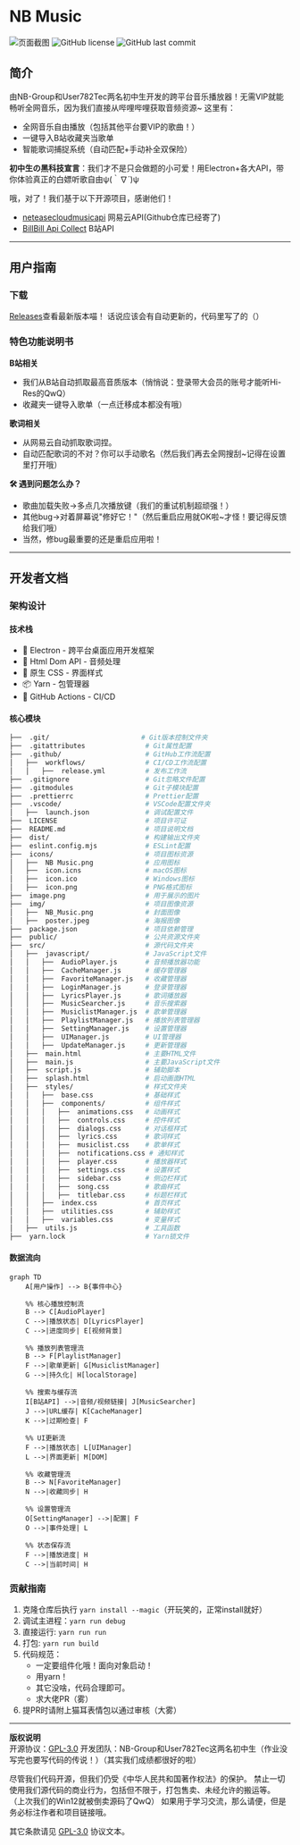 # NB Music

![页面截图](image.png)
![GitHub license](https://img.shields.io/github/license/NB-Group/NB_Music)
![GitHub last commit](https://img.shields.io/github/last-commit/NB-Group/NB_Music)
## 简介
由NB-Group和User782Tec两名初中生开发的跨平台音乐播放器！无需VIP就能畅听全网音乐，因为我们直接从哔哩哔哩获取音频资源~ 
这里有：
- 全网音乐自由播放（包括其他平台要VIP的歌曲！）
- 一键导入B站收藏夹当歌单
- 智能歌词捕捉系统（自动匹配+手动补全双保险）

**初中生の黑科技宣言**：我们才不是只会做题的小可爱！用Electron+各大API，带你体验真正的白嫖听歌自由ψ(｀∇´)ψ

哦，对了！我们基于以下开源项目，感谢他们！
- [neteasecloudmusicapi](https://gitlab.com/Binaryify/neteasecloudmusicapi) 网易云API(Github仓库已经寄了)
- [BillBill Api Collect](https://github.com/SocialSisterYi/bilibili-API-collect) B站API
---

## 用户指南

### 下载
[Releases](https://github.com/NB-Group/NB_Music/releases)查看最新版本喵！
话说应该会有自动更新的，代码里写了的（）
### 特色功能说明书
**B站相关**  
- 我们从B站自动抓取最高音质版本（悄悄说：登录带大会员的账号才能听Hi-Res的QwQ）
- 收藏夹一键导入歌单（一点迁移成本都没有哦）

**歌词相关**
- 从网易云自动抓取歌词捏。  
- 自动匹配歌词的不对？你可以手动歌名（然后我们再去全网搜刮~记得在设置里打开哦）

**🛠️ 遇到问题怎么办？**  
- 歌曲加载失败→多点几次播放键（我们的重试机制超顽强！）
- 其他bug→对着屏幕说"修好它！"（然后重启应用就OK啦~才怪！要记得反馈给我们哦）
- 当然，修bug最重要的还是重启应用啦！

---

## 开发者文档

### 架构设计


#### 技术栈

- 🚀 Electron - 跨平台桌面应用开发框架
- 🎵 Html Dom API - 音频处理
- 🎨 原生 CSS - 界面样式
- 📦 Yarn - 包管理器
- 🔄 GitHub Actions - CI/CD
#### 核心模块
```bash
├──  .git/                       # Git版本控制文件夹
├──  .gitattributes               # Git属性配置
├──  .github/                     # GitHub工作流配置
│   ├──  workflows/               # CI/CD工作流配置
│   │   ├──  release.yml          # 发布工作流
├──  .gitignore                   # Git忽略文件配置
├──  .gitmodules                  # Git子模块配置
├──  .prettierrc                  # Prettier配置
├──  .vscode/                     # VSCode配置文件夹
│   ├──  launch.json              # 调试配置文件
├──  LICENSE                      # 项目许可证
├──  README.md                    # 项目说明文档
├──  dist/                        # 构建输出文件夹
├──  eslint.config.mjs            # ESLint配置
├──  icons/                       # 项目图标资源
│   ├──  NB Music.png             # 应用图标
│   ├──  icon.icns                # macOS图标
│   ├──  icon.ico                 # Windows图标
│   ├──  icon.png                 # PNG格式图标
├──  image.png                    # 用于展示的图片
├──  img/                         # 项目图像资源
│   ├──  NB_Music.png             # 封面图像
│   ├──  poster.jpeg              # 海报图像
├──  package.json                 # 项目依赖管理
├──  public/                      # 公共资源文件夹
├──  src/                         # 源代码文件夹
│   ├──  javascript/              # JavaScript文件
│   │   ├──  AudioPlayer.js       # 音频播放器功能
│   │   ├──  CacheManager.js      # 缓存管理器
│   │   ├──  FavoriteManager.js   # 收藏管理器
│   │   ├──  LoginManager.js      # 登录管理器
│   │   ├──  LyricsPlayer.js      # 歌词播放器
│   │   ├──  MusicSearcher.js     # 音乐搜索器
│   │   ├──  MusiclistManager.js  # 歌单管理器
│   │   ├──  PlaylistManager.js   # 播放列表管理器
│   │   ├──  SettingManager.js    # 设置管理器
│   │   ├──  UIManager.js         # UI管理器
│   │   ├──  UpdateManager.js     # 更新管理器
│   ├──  main.html                # 主要HTML文件
│   ├──  main.js                  # 主要JavaScript文件
│   ├──  script.js                # 辅助脚本
│   ├──  splash.html              # 启动画面HTML
│   ├──  styles/                  # 样式文件夹
│   │   ├──  base.css             # 基础样式
│   │   ├──  components/          # 组件样式
│   │   │   ├──  animations.css   # 动画样式
│   │   │   ├──  controls.css     # 控件样式
│   │   │   ├──  dialogs.css      # 对话框样式
│   │   │   ├──  lyrics.css       # 歌词样式
│   │   │   ├──  musiclist.css    # 歌单样式
│   │   │   ├──  notifications.css # 通知样式
│   │   │   ├──  player.css       # 播放器样式
│   │   │   ├──  settings.css     # 设置样式
│   │   │   ├──  sidebar.css      # 侧边栏样式
│   │   │   ├──  song.css         # 歌曲样式
│   │   │   ├──  titlebar.css     # 标题栏样式
│   │   ├──  index.css            # 首页样式
│   │   ├──  utilities.css        # 辅助样式
│   │   ├──  variables.css        # 变量样式
│   ├──  utils.js                 # 工具函数
├──  yarn.lock                    # Yarn锁文件

```

#### 数据流向
```mermaid
graph TD
    A[用户操作] --> B{事件中心}
    
    %% 核心播放控制流
    B --> C[AudioPlayer]
    C -->|播放状态| D[LyricsPlayer]
    C -->|进度同步| E[视频背景]
    
    %% 播放列表管理流
    B --> F[PlaylistManager]
    F -->|歌单更新| G[MusiclistManager]
    G -->|持久化| H[localStorage]
    
    %% 搜索与缓存流
    I[B站API] -->|音频/视频链接| J[MusicSearcher]
    J -->|URL缓存| K[CacheManager]
    K -->|过期检查| F
    
    %% UI更新流
    F -->|播放状态| L[UIManager]
    L -->|界面更新| M[DOM]
    
    %% 收藏管理流
    B --> N[FavoriteManager]
    N -->|收藏同步| H
    
    %% 设置管理流
    O[SettingManager] -->|配置| F
    O -->|事件处理| L

    %% 状态保存流
    F -->|播放进度| H
    C -->|当前时间| H
```

### 贡献指南
1. 克隆仓库后执行 `yarn install --magic`（开玩笑的，正常install就好）
2. 调试主进程：`yarn run debug`
3. 直接运行: `yarn run run`
4. 打包: `yarn run build`
5. 代码规范：
   - 一定要组件化哦！面向对象启动！
   - 用yarn！
   - 其它没啥，代码合理即可。
   - 求大佬PR（雾）
6. 提PR时请附上猫耳表情包以通过审核（大雾）

---

**版权说明**  
开源协议：[GPL-3.0](LICENSE) 
开发团队：NB-Group和User782Tec这两名初中生（作业没写完也要写代码的传说！）（其实我们成绩都很好的啦）

尽管我们代码开源，但我们仍受《中华人民共和国著作权法》的保护。
禁止一切使用我们源代码的商业行为，包括但不限于，打包售卖、未经允许的搬运等。
（上次我们的Win12就被倒卖源码了QwQ）
如果用于学习交流，那么请便，但是务必标注作者和项目链接哦。

其它条款请见 [GPL-3.0](LICENSE) 协议文本。